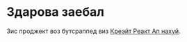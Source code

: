 # Здарова заебал

Зис проджект воз бутсраппед виз [Креэйт Реакт Ап нахуй](https://github.com/facebook/create-react-app).
